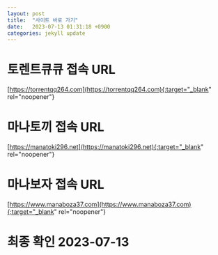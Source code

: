 ```yaml
---
layout: post
title:  "사이트 바로 가기"
date:   2023-07-13 01:31:18 +0900
categories: jekyll update
---
```

# 토렌트큐큐 접속 URL
[https://torrentqq264.com](https://torrentqq264.com){:target="_blank" rel="noopener"}

# 마나토끼 접속 URL
[https://manatoki296.net](https://manatoki296.net){:target="_blank" rel="noopener"}

# 마나보자 접속 URL
[https://www.manaboza37.com](https://www.manaboza37.com){:target="_blank" rel="noopener"}

# 최종 확인 2023-07-13

[torrentqq]: https://torrentqq264.com
[manatoki]: https://manatoki296.net
[manaboza]: https://www.manaboza37.com